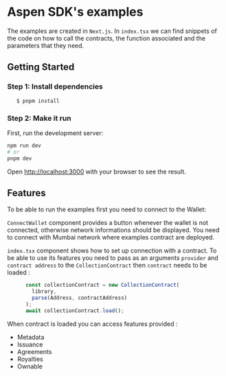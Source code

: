# Aspen SDK's examples

The examples are created in `Next.js`. In `index.tsx` we can find snippets of the code on how to call the contracts, the function associated and the parameters that they need.

## Getting Started

### Step 1: Install dependencies

```
   $ pnpm install
```

### Step 2: Make it run

First, run the development server:

```bash
npm run dev
# or
pnpm dev
```

Open [http://localhost:3000](http://localhost:3000) with your browser to see the result.

## Features

To be able to run the examples first you need to connect to the Wallet:

`ConnectWallet` component provides a button whenever the wallet is not connected, otherwise network informations should be displayed.
You need to connect with Mumbai network where examples contract are deployed.

`index.tsx` component shows how to set up connection with a contract. To be able to use its features you need to pass as an arguments `provider` and  `contract address` to the `CollectionContract`
then `contract` needs to be loaded : 

```js
      const collectionContract = new CollectionContract(
        library,
        parse(Address, contractAddress)
      );
      await collectionContract.load();
```
When contract is loaded you can access features provided :
- Metadata
- Issuance
- Agreements
- Royalties
- Ownable



